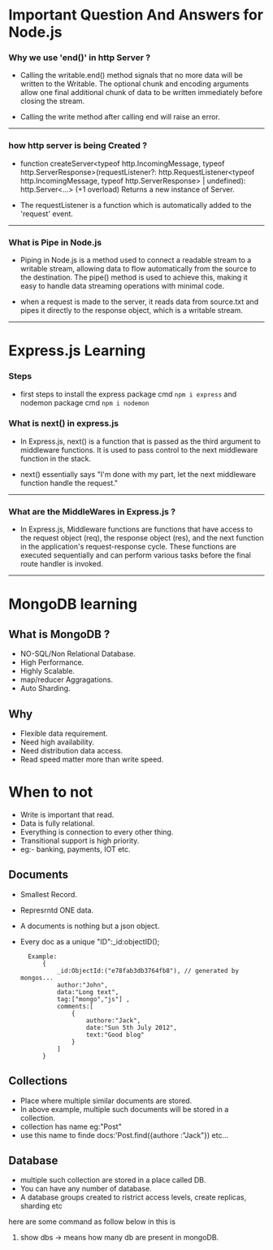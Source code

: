 # Important Question And Answers for Node.js 

### Why we use 'end()' in http Server ?

-  Calling the writable.end() method signals that no more data will be written to the Writable. The optional chunk and encoding arguments allow one final additional chunk of data to be written immediately before closing the stream.

- Calling the write method after calling end will raise an error.

______________________________________________________________________________________


### how http server is being Created ?

- function createServer<typeof http.IncomingMessage, typeof http.ServerResponse>(requestListener?: http.RequestListener<typeof http.IncomingMessage, typeof http.ServerResponse> | undefined): http.Server<...> (+1 overload)
Returns a new instance of Server.

- The requestListener is a function which is automatically added to the 'request' event.

______________________________________________________________________________________

### What is Pipe in Node.js

- Piping in Node.js is a method used to connect a readable stream to a writable stream, allowing data to flow automatically from the source to the destination. The pipe() method is used to achieve this, making it easy to handle data streaming operations with minimal code.

- when a request is made to the server, it reads data from source.txt and pipes it directly to the response object, which is a writable stream.

______________________________________________________________________________________


# Express.js Learning

### Steps

- first steps to install the express package cmd `npm i express` and nodemon package cmd `npm i nodemon`

### What is next() in express.js
- In Express.js, next() is a function that is passed as the third argument to middleware functions. It is used to pass control to the next middleware function in the stack. 

- next() essentially says "I'm done with my part, let the next middleware function handle the request."


____

### What are the MiddleWares in Express.js ?
- In Express.js, Middleware functions are functions that have access to the request object (req), the response object (res), and the next function in the application's request-response cycle. These functions are executed sequentially and can perform various tasks before the final route handler is invoked. 

____

# MongoDB learning

## What is MongoDB ?
- NO-SQL/Non Relational Database.
- High Performance.
- Highly Scalable.
- map/reducer Aggragations.
- Auto Sharding.


## Why

- Flexible data requirement.
- Need high availability.
- Need distribution data access.
- Read speed matter more than write speed.


# When to not 

- Write is important that read.
- Data is fully relational.
- Everything is connection to every other thing.
- Transitional support is high priority.
- eg:- banking, payments, IOT etc.


## Documents

- Smallest Record.

- Represrntd ONE data.

- A documents is nothing but a json object.

- Every doc as a unique "ID":_id:objectID();

        Example:
            {
                _id:ObjectId:("e78fab3db3764fb8"), // generated by mongos...
                author:"John",
                data:"Long text",
                tag:["mongo","js"] ,
                comments:[
                    {
                        authore:"Jack",
                        date:"Sun 5th July 2012",
                        text:"Good blog"
                    }
                ]
            }


## Collections

- Place where multiple similar documents are stored.
- In above example, multiple such documents will be stored in  a collection.
- collection has name eg:"Post"
- use this name to finde docs:'Post.find({authore :"Jack"})    etc...


## Database

- multiple such collection are stored in a place called DB.
- You can have any number of database.
- A database groups created to ristrict access levels, create replicas, sharding etc

here are some command as follow below in this is

1. show dbs -> means how many db are present in mongoDB.

